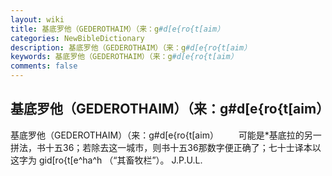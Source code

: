 ```yaml
---
layout: wiki
title: 基底罗他（GEDEROTHAIM）（来：g#d[e{ro{t[aim）
categories: NewBibleDictionary
description: 基底罗他（GEDEROTHAIM）（来：g#d[e{ro{t[aim）
keywords: 基底罗他（GEDEROTHAIM）（来：g#d[e{ro{t[aim）
comments: false
---
```


## 基底罗他（GEDEROTHAIM）（来：g#d[e{ro{t[aim）



基底罗他（GEDEROTHAIM）（来：g#d[e{ro{t[aim）
　　可能是*基底拉的另一拼法，书十五36；若除去这一城市，则书十五36那数字便正确了；七十士译本以这字为 gid[ro{t[e^ha^h （“其畜牧栏”）。
J.P.U.L.




